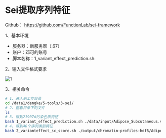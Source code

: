# Sei提取序列特征

Github： https://github.com/FunctionLab/sei-framework

1、基本环境

- 服务器：新服务器（.67）
- 账户：邓可的账号
- 脚本名称：1_variant_effect_prediction.sh

2、输入文件格式要求

![1](https://picgo-typora-images.oss-cn-beijing.aliyuncs.com/img/202503312017849.jpg)

3、相关命令

```bash
# 1、进入到工作目录
cd /data1/dengke/5-tools/3-sei/
# 2、查看目录下的文件
ls
# 3、得到21907d的染色质特征
bash 1_variant_effect_prediction.sh ./data/input/Adipose_Subcutaneous.vcf hg38 ./output --cuda
# 4、得到40个序列类别特征
bash 2_varianteffect_sc_score.sh ./output/chromatin-profiles-hdf5/Adipose_Subcutaneous.ref_predictions.h5 ./output/chromatin-profiles-hdf5/Adipose_Subcutaneous.alt_predictions.h5 ./output
```

